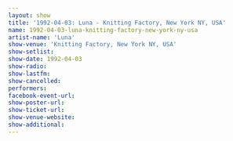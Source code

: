 ```yaml
---
layout: show
title: '1992-04-03: Luna - Knitting Factory, New York NY, USA'
name: 1992-04-03-luna-knitting-factory-new-york-ny-usa
artist-name: 'Luna'
show-venue: 'Knitting Factory, New York NY, USA'
show-setlist: 
show-date: 1992-04-03
show-radio: 
show-lastfm: 
show-cancelled: 
performers: 
facebook-event-url: 
show-poster-url: 
show-ticket-url: 
show-venue-website: 
show-additional: 
---
```


